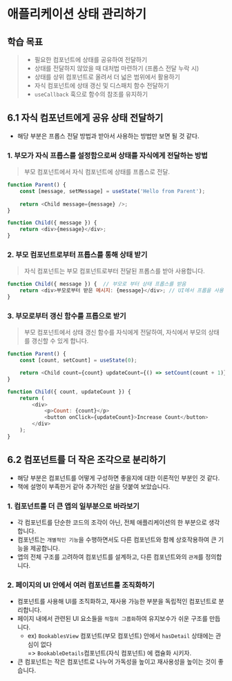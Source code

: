 # 애플리케이션 상태 관리하기

## 학습 목표
> - 필요한 컴포넌트에 상태를 공유하여 전달하기
> - 상태를 전달하지 않았을 때 대처법 마련하기 (프롭스 전달 누락 시)
> - 상태를 상위 컴포넌트로 올려서 더 넓은 범위에서 활용하기
> - 자식 컴포넌트에 상태 갱신 및 디스패치 함수 전달하기
> - `useCallback` 훅으로 함수의 참조를 유지하기

## 6.1 자식 컴포넌트에게 공유 상태 전달하기
- 해당 부분은 프롭스 전달 방법과 받아서 사용하는 방법만 보면 될 것 같다.
### 1. 부모가 자식 프롭스를 설정함으로써 상태를 자식에게 전달하는 방법
> 부모 컴포넌트에서 자식 컴포넌트에 상태를 프롭스로 전달.
```javascript
function Parent() {
    const [message, setMessage] = useState('Hello from Parent');
    
    return <Child message={message} />;
}

function Child({ message }) {
    return <div>{message}</div>;
}
```

### 2. 부모 컴포넌트로부터 프롭스를 통해 상태 받기
> 자식 컴포넌트는 부모 컴포넌트로부터 전달된 프롭스를 받아 사용합니다.
```javascript
function Child({ message }) {  // 부모로 부터 상태 프롭스를 받음
    return <div>부모로부터 받은 메시지: {message}</div>; // UI에서 프롭을 사용
}

```
### 3. 부모로부터 갱신 함수를 프롭으로 받기
> 부모 컴포넌트에서 상태 갱신 함수를 자식에게 전달하여, 자식에서 부모의 상태를 갱신할 수 있게 합니다.
```javascript
function Parent() {
    const [count, setCount] = useState(0);

    return <Child count={count} updateCount={() => setCount(count + 1)} />;
}

function Child({ count, updateCount }) {
    return (
        <div>
            <p>Count: {count}</p>
            <button onClick={updateCount}>Increase Count</button>
        </div>
    );
}

```
## 6.2 컴포넌트를 더 작은 조각으로 분리하기
- 해당 부분은 컴포넌트를 어떻게 구성하면 좋을지에 대한 이론적인 부분인 것 같다.
- 책에 설명이 부족한거 같아 추가적인 살을 덧붙여 보았습니다.
### 1. 컴포넌트를 더 큰 앱의 일부분으로 바라보기
- 각 컴포넌트를 단순한 코드의 조각이 아닌, 전체 애플리케이션의 한 부분으로 생각합니다.
- 컴포넌트는 `개별적인 기능`을 수행하면서도 다른 컴포넌트와 함께 상호작용하여 큰 기능을 제공합니다.
- 앱의 전체 구조를 고려하여 컴포넌트를 설계하고, 다른 컴포넌트와의 `관계`를 정의합니다.

### 2. 페이지의 UI 안에서 여러 컴포넌트를 조직화하기
- 컴포넌트를 사용해 UI를 조직화하고, 재사용 가능한 부분을 독립적인 컴포넌트로 분리합니다.
- 페이지 내에서 관련된 UI 요소들을 `적절히 그룹화`하여 유지보수가 쉬운 구조를 만듭니다.
  - ex) `BookablesView` 컴포넌트(부모 컴포넌트) 안에서 `hasDetail` 상태에는 관심이 없다    
        => `BookableDetails`컴포넌트(자식 컴포넌트) 에 캡슐화 시키자.
- 큰 컴포넌트는 작은 컴포넌트로 나누어 가독성을 높이고 재사용성을 높이는 것이 좋습니다.
